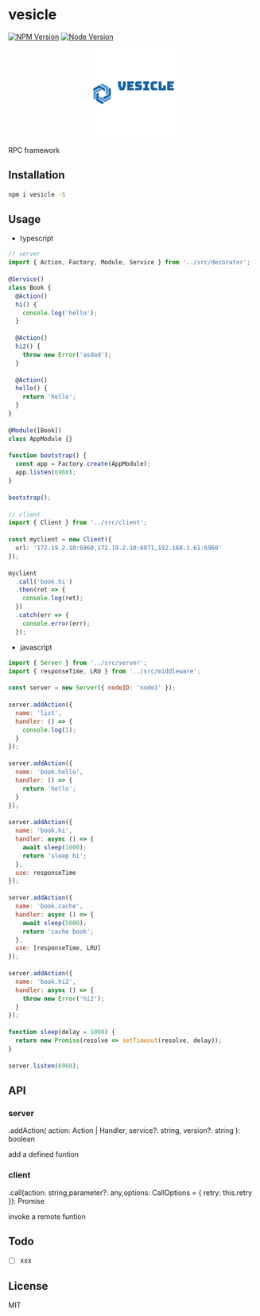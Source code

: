 # vesicle

[![NPM Version][npm-image]][npm-url]
[![Node Version][node-image]][node-url]

<p></p><p></p>

<p align="center"><img src="logo_200x200.png" style="height:180px;width:180px"/></p>

<p></p><p></p>

RPC framework

## Installation

```bash
npm i vesicle -S
```

## Usage

- typescript

```typescript
// server
import { Action, Factory, Module, Service } from '../src/decorator';

@Service()
class Book {
  @Action()
  hi() {
    console.log('hello');
  }

  @Action()
  hi2() {
    throw new Error('asdad');
  }

  @Action()
  hello() {
    return 'hello';
  }
}

@Module([Book])
class AppModule {}

function bootstrap() {
  const app = Factory.create(AppModule);
  app.listen(6960);
}

bootstrap();

// client
import { Client } from '../src/client';

const myclient = new Client({
  url: '172.19.2.10:6960,172.19.2.10:6971,192.168.1.61:6960'
});

myclient
  .call('book.hi')
  .then(ret => {
    console.log(ret);
  })
  .catch(err => {
    console.error(err);
  });
```

- javascript

```javascript
import { Server } from '../src/server';
import { responseTime, LRU } from '../src/middleware';

const server = new Server({ nodeID: 'node1' });

server.addAction({
  name: 'list',
  handler: () => {
    console.log(1);
  }
});

server.addAction({
  name: 'book.hello',
  handler: () => {
    return 'hello';
  }
});

server.addAction({
  name: 'book.hi',
  handler: async () => {
    await sleep(1000);
    return 'sleep hi';
  },
  use: responseTime
});

server.addAction({
  name: 'book.cache',
  handler: async () => {
    await sleep(5000);
    return 'cache book';
  },
  use: [responseTime, LRU]
});

server.addAction({
  name: 'book.hi2',
  handler: async () => {
    throw new Error('hi2');
  }
});

function sleep(delay = 1000) {
  return new Promise(resolve => setTimeout(resolve, delay));
}

server.listen(6960);
```

## API

### server

.addAction( action: Action | Handler, service?: string, version?: string ): boolean

add a defined funtion

### client

.call(action: string,parameter?: any,options: CallOptions = { retry: this.retry }): Promise<any>

invoke a remote funtion

## Todo

- [ ] xxx

## License

MIT

[npm-image]: https://img.shields.io/npm/v/vesicle.svg
[npm-url]: https://www.npmjs.com/package/vesicle
[node-image]: https://img.shields.io/badge/node.js-%3E=8-brightgreen.svg
[node-url]: https://nodejs.org/download/
